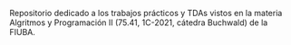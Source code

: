 Repositorio dedicado a los trabajos prácticos y TDAs vistos en la materia Algritmos y Programación II (75.41, 1C-2021, cátedra Buchwald) de la FIUBA.
